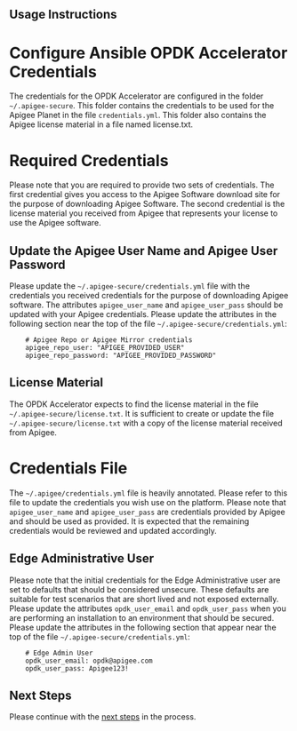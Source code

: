 ## Usage Instructions

# Configure Ansible OPDK Accelerator Credentials

The credentials for the OPDK Accelerator are configured in the folder `~/.apigee-secure`. This folder contains the 
credentials to be used for the Apigee Planet in the file `credentials.yml`. This folder also contains the Apigee license 
material in a file named license.txt. 

# Required Credentials

Please note that you are required to provide two sets of credentials. The first credential gives you access to the Apigee
Software download site for the purpose of downloading Apigee Software. The second credential is the license material you 
received from Apigee that represents your license to use the Apigee software.  

## Update the Apigee User Name and Apigee User Password

Please update the `~/.apigee-secure/credentials.yml` file with the credentials you received credentials for the purpose 
of downloading Apigee software. The attributes `apigee_user_name` and `apigee_user_pass` should be updated with your
Apigee credentials. Please update the attributes in the following section near the top of the file 
`~/.apigee-secure/credentials.yml`:

        # Apigee Repo or Apigee Mirror credentials
        apigee_repo_user: "APIGEE_PROVIDED_USER"
        apigee_repo_password: "APIGEE_PROVIDED_PASSWORD"
  
## License Material

The OPDK Accelerator expects to find the license material in the file `~/.apigee-secure/license.txt`. It is sufficient 
to create or update the file `~/.apigee-secure/license.txt` with a copy of the license material received from Apigee.

# Credentials File

The `~/.apigee/credentials.yml` file is heavily annotated. Please refer to this file to update the credentials you wish 
use on the platform. Please note that `apigee_user_name` and `apigee_user_pass` are credentials provided by Apigee and
should be used as provided. It is expected that the remaining credentials would be reviewed and updated accordingly.  

## Edge Administrative User

Please note that the initial credentials for the Edge Administrative user are set to defaults that should be considered 
unsecure. These defaults are suitable for test scenarios that are short lived and not exposed externally. Please update
the attributes `opdk_user_email` and `opdk_user_pass` when you are performing an installation to an environment that 
should be secured. Please update the attributes in the following section that appear near the top of the file 
`~/.apigee-secure/credentials.yml`:

        # Edge Admin User
        opdk_user_email: opdk@apigee.com
        opdk_user_pass: Apigee123!
		
## Next Steps

Please continue with the [next steps](README.md#quick-start-usage-overview) in the process.
